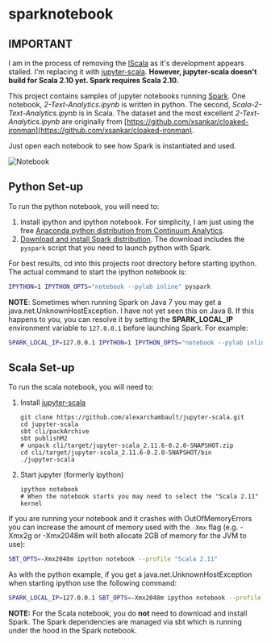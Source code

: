 
# sparknotebook

## IMPORTANT

I am in the process of removing the [IScala](https://github.com/mattpap/IScala) as it's development appears stalled. I'm replacing it with [jupyter-scala](https://github.com/alexarchambault/jupyter-scala). __However, jupyter-scala doesn't build for Scala 2.10 yet. Spark requires Scala 2.10.__

This project contains samples of jupyter notebooks running [Spark](https://spark.apache.org/). One notebook, _2-Text-Analytics.ipynb_ is written in python. The second, _Scala-2-Text-Analytics.ipynb_ is in Scala. The dataset and the most excellent _2-Text-Analytics.ipynb_ are originally from [https://github.com/xsankar/cloaked-ironman](https://github.com/xsankar/cloaked-ironman).

Just open each notebook to see how Spark is instantiated and used.

![Notebook](https://pbs.twimg.com/media/B1O87jsCQAAeLfz.png:large)

## Python Set-up

To run the python notebook, you will need to:

1. Install ipython and ipython notebook. For simplicity, I am just using the free [Anaconda python distribution from Continuum Analytics](http://continuum.io/downloads).
2. [Download and install Spark distribution](https://spark.apache.org/downloads.html). The download includes the `pyspark` script that you need to launch python with Spark.

For best results, cd into this projects root directory before starting ipython. The actual command to start the ipython notebook is:

```bash
IPYTHON=1 IPYTHON_OPTS="notebook --pylab inline" pyspark
```

__NOTE__: Sometimes when running Spark on Java 7 you may get a java.net.UnknownHostException. I have not yet seen this on Java 8. If this happens to you, you can resolve it by setting the __SPARK_LOCAL_IP__ environment variable to `127.0.0.1` before launching Spark. For example:

```bash
SPARK_LOCAL_IP=127.0.0.1 IPYTHON=1 IPYTHON_OPTS="notebook --pylab inline" pyspark
```

## Scala Set-up

To run the scala notebook, you will need to:

1. Install [jupyter-scala](https://github.com/alexarchambault/jupyter-scala)
    ```
    git clone https://github.com/alexarchambault/jupyter-scala.git
    cd jupyter-scala
    sbt cli/packArchive
    sbt publishM2
    # unpack cli/target/jupyter-scala_2.11.6-0.2.0-SNAPSHOT.zip
    cd cli/target/jupyter-scala_2.11.6-0.2.0-SNAPSHOT/bin
    ./jupyter-scala
    ```
2. Start jupyter (formerly ipython)
    ```
    ipython notebook
    # When the notebook starts you may need to select the "Scala 2.11" kernel
    ```

If you are running your notebook and it crashes with OutOfMemoryErrors you can increase the amount of memory used with the `-Xmx` flag (e.g. -Xmx2g or -Xmx2048m will both allocate 2GB of memory for the JVM to use):
```bash
SBT_OPTS=-Xmx2048m ipython notebook --profile "Scala 2.11"
```

As with the python example, if you get a java.net.UnknownHostException when starting ipython use the following command:

```bash
SPARK_LOCAL_IP=127.0.0.1 SBT_OPTS=-Xmx2048m ipython notebook --profile "Scala 2.11"
```

__NOTE:__ For the Scala notebook, you do __not__ need to download and install Spark. The Spark dependencies are managed via sbt which is running under the hood in the Spark notebook.

